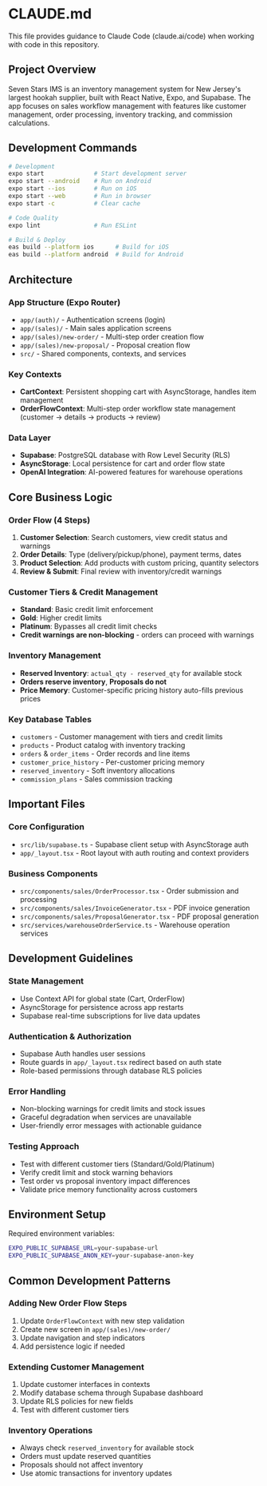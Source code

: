 # CLAUDE.md

This file provides guidance to Claude Code (claude.ai/code) when working with code in this repository.

## Project Overview

Seven Stars IMS is an inventory management system for New Jersey's largest hookah supplier, built with React Native, Expo, and Supabase. The app focuses on sales workflow management with features like customer management, order processing, inventory tracking, and commission calculations.

## Development Commands

```bash
# Development
expo start              # Start development server
expo start --android    # Run on Android
expo start --ios        # Run on iOS  
expo start --web        # Run in browser
expo start -c           # Clear cache

# Code Quality
expo lint               # Run ESLint

# Build & Deploy
eas build --platform ios      # Build for iOS
eas build --platform android  # Build for Android
```

## Architecture

### App Structure (Expo Router)
- `app/(auth)/` - Authentication screens (login)
- `app/(sales)/` - Main sales application screens
- `app/(sales)/new-order/` - Multi-step order creation flow
- `app/(sales)/new-proposal/` - Proposal creation flow
- `src/` - Shared components, contexts, and services

### Key Contexts
- **CartContext**: Persistent shopping cart with AsyncStorage, handles item management
- **OrderFlowContext**: Multi-step order workflow state management (customer → details → products → review)

### Data Layer
- **Supabase**: PostgreSQL database with Row Level Security (RLS)
- **AsyncStorage**: Local persistence for cart and order flow state
- **OpenAI Integration**: AI-powered features for warehouse operations

## Core Business Logic

### Order Flow (4 Steps)
1. **Customer Selection**: Search customers, view credit status and warnings
2. **Order Details**: Type (delivery/pickup/phone), payment terms, dates
3. **Product Selection**: Add products with custom pricing, quantity selectors
4. **Review & Submit**: Final review with inventory/credit warnings

### Customer Tiers & Credit Management
- **Standard**: Basic credit limit enforcement
- **Gold**: Higher credit limits  
- **Platinum**: Bypasses all credit limit checks
- **Credit warnings are non-blocking** - orders can proceed with warnings

### Inventory Management
- **Reserved Inventory**: `actual_qty - reserved_qty` for available stock
- **Orders reserve inventory**, **Proposals do not**
- **Price Memory**: Customer-specific pricing history auto-fills previous prices

### Key Database Tables
- `customers` - Customer management with tiers and credit limits
- `products` - Product catalog with inventory tracking  
- `orders` & `order_items` - Order records and line items
- `customer_price_history` - Per-customer pricing memory
- `reserved_inventory` - Soft inventory allocations
- `commission_plans` - Sales commission tracking

## Important Files

### Core Configuration
- `src/lib/supabase.ts` - Supabase client setup with AsyncStorage auth
- `app/_layout.tsx` - Root layout with auth routing and context providers

### Business Components  
- `src/components/sales/OrderProcessor.tsx` - Order submission and processing
- `src/components/sales/InvoiceGenerator.tsx` - PDF invoice generation
- `src/components/sales/ProposalGenerator.tsx` - PDF proposal generation
- `src/services/warehouseOrderService.ts` - Warehouse operation services

## Development Guidelines

### State Management
- Use Context API for global state (Cart, OrderFlow)  
- AsyncStorage for persistence across app restarts
- Supabase real-time subscriptions for live data updates

### Authentication & Authorization
- Supabase Auth handles user sessions
- Route guards in `app/_layout.tsx` redirect based on auth state
- Role-based permissions through database RLS policies

### Error Handling
- Non-blocking warnings for credit limits and stock issues
- Graceful degradation when services are unavailable
- User-friendly error messages with actionable guidance

### Testing Approach
- Test with different customer tiers (Standard/Gold/Platinum)  
- Verify credit limit and stock warning behaviors
- Test order vs proposal inventory impact differences
- Validate price memory functionality across customers

## Environment Setup

Required environment variables:
```bash
EXPO_PUBLIC_SUPABASE_URL=your-supabase-url
EXPO_PUBLIC_SUPABASE_ANON_KEY=your-supabase-anon-key
```

## Common Development Patterns

### Adding New Order Flow Steps
1. Update `OrderFlowContext` with new step validation
2. Create new screen in `app/(sales)/new-order/`
3. Update navigation and step indicators
4. Add persistence logic if needed

### Extending Customer Management
1. Update customer interfaces in contexts
2. Modify database schema through Supabase dashboard
3. Update RLS policies for new fields
4. Test with different customer tiers

### Inventory Operations
- Always check `reserved_inventory` for available stock
- Orders must update reserved quantities
- Proposals should not affect inventory
- Use atomic transactions for inventory updates